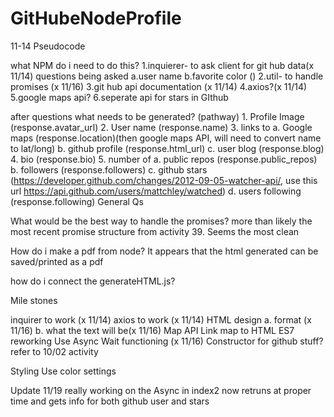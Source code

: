 # GitHubeNodeProfile
11-14 Pseudocode

what NPM do i need to do this?
    1.inquierer- to ask client for git hub data(x 11/14)
        questions being asked
        a.user name
        b.favorite color ()
    2.util- to handle promises (x 11/16)
    3.git hub api documentation (x 11/14)
    4.axios?(x 11/14)
    5.google maps api?
    6.seperate api for stars in GIthub

after questions what needs to be generated? (pathway)
    1. Profile Image (response.avatar_url)
    2. User name (response.name)
    3. links to
        a. Google maps (response.location)(then google maps API, will need to convert name to lat/long)
        b. github profile (response.html_url)
        c. user blog (response.blog)
    4. bio (response.bio)
    5. number of
        a. public repos (response.public_repos)
        b. followers (response.followers)
        c. github stars (https://developer.github.com/changes/2012-09-05-watcher-api/, use this url https://api.github.com/users/mattchley/watched)
        d. users following (response.following)
General Qs

What would be the best way to handle the promises?
more than likely the most recent promise structure from activity 39. Seems the most clean

How do i make a pdf from node?
It appears that the html generated can be saved/printed as a pdf

how do i connect the generateHTML.js?

Mile stones

inquirer to work (x 11/14)
axios to work (x 11/14)
HTML design
    a. format (x 11/16)
    b. what the text will be(x 11/16)
Map API
Link map to HTML
ES7 reworking
Use Async Wait functioning (x 11/16) 
Constructor for github stuff? refer to 10/02 activity

Styling
Use color settings

Update 11/19
really working on the Async in index2
    now retruns at proper time and gets info for both github user and stars



